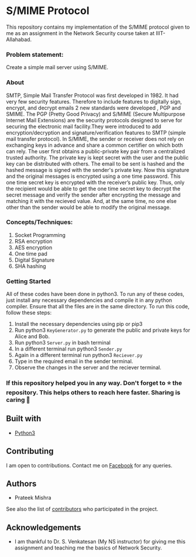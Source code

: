 # S/MIME Protocol

This repository contains my implementation of the S/MIME protocol given to me as an assignment in the Network Security course taken at IIIT-Allahabad.

### Problem statement:
Create a simple mail server using S/MIME.

### About
SMTP, Simple Mail Transfer Protocol was first developed in 1982. It had very few security features. Therefore to include features to digitally sign, encrypt, and decrypt emails 2 new standards were developed , PGP and SMIME. The PGP (Pretty Good Privacy) and S/MIME (Secure Multipurpose Internet Mail Extensions) are the security protocols designed to serve for securing the electronic mail facility.They were introduced to add encryption/decryption and signature/verification features to SMTP (simple mail transfer protocol).
In S/MIME, the sender or receiver does not rely on exchanging keys in advance and share a common certifier on which both can rely. The user first obtains a public-private key pair from a centralized trusted authority. The private key is kept secret with the user and the public key can be distributed with others.
The email to be sent is hashed and the hashed message is signed with the sender's private key. Now this signature and the original messages is encrypted using a one time password. This one time secret key is encrypted with the receiver’s public key. Thus, only the recipient would be able to get the one time secret key to decrypt the secret message and verify the sender after encrypting the message and matching it with the recieved value. And, at the same time, no one else other than the sender would be able to modify the original message.

### Concepts/Techniques:
1. Socket Programming
2. RSA encryption
3. AES encryption
4. One time pad
5. Digital Signature
6. SHA hashing

### Getting Started

All of these codes have been done in python3. To run any of these codes, just install any necessary dependencies and compile it in any python compiler. Ensure that all the files are in the same directory.
To run this code, follow these steps:
1. Install the necessary dependencies using pip or pip3
2. Run python3 ```KeyGenerator.py``` to generate the public and private keys for Alice and Bob.
3. Run python3 ```Server.py``` in bash terminal
4. In a different terminal run python3 ```Sender.py```
5. Again in a different terminal run python3 ```Reciever.py```
6. Type in the required email in the sender terminal.
7. Observe the changes in the server and the reciever terminal.

### If this repository helped you in any way. Don't forget to :star: the repository. This helps others to reach here faster. Sharing is caring :angel:

## Built with
* [Python3](https://www.python.org/)

## Contributing

I am open to contributions. Contact me on [Facebook](https://www.facebook.com/mishraprateekaries) for any queries.

## Authors

* Prateek Mishra

See also the list of [contributors](https://github.com/MiKinshu/S-MIME-Protocol/graphs/contributors) who participated in the project.

## Acknowledgements
* I am thankful to Dr. S. Venkatesan (My NS instructor) for giving me this assignment and teaching me the basics of Network Security.
